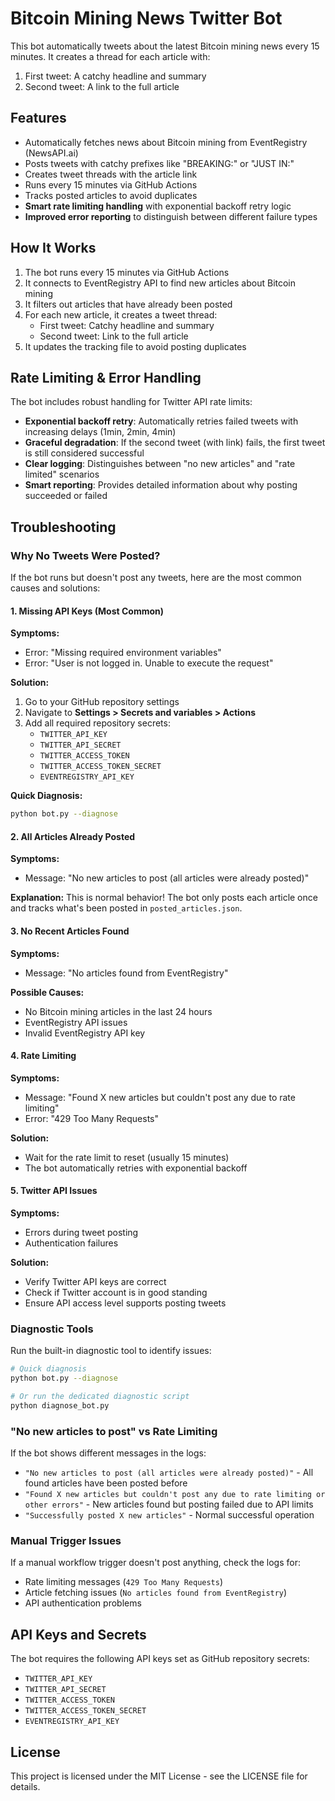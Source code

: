 # Bitcoin Mining News Twitter Bot

This bot automatically tweets about the latest Bitcoin mining news every 15 minutes. It creates a thread for each article with:
1. First tweet: A catchy headline and summary
2. Second tweet: A link to the full article

## Features

- Automatically fetches news about Bitcoin mining from EventRegistry (NewsAPI.ai)
- Posts tweets with catchy prefixes like "BREAKING:" or "JUST IN:"
- Creates tweet threads with the article link
- Runs every 15 minutes via GitHub Actions
- Tracks posted articles to avoid duplicates
- **Smart rate limiting handling** with exponential backoff retry logic
- **Improved error reporting** to distinguish between different failure types

## How It Works

1. The bot runs every 15 minutes via GitHub Actions
2. It connects to EventRegistry API to find new articles about Bitcoin mining
3. It filters out articles that have already been posted
4. For each new article, it creates a tweet thread:
   - First tweet: Catchy headline and summary
   - Second tweet: Link to the full article
5. It updates the tracking file to avoid posting duplicates

## Rate Limiting & Error Handling

The bot includes robust handling for Twitter API rate limits:

- **Exponential backoff retry**: Automatically retries failed tweets with increasing delays (1min, 2min, 4min)
- **Graceful degradation**: If the second tweet (with link) fails, the first tweet is still considered successful
- **Clear logging**: Distinguishes between "no new articles" and "rate limited" scenarios
- **Smart reporting**: Provides detailed information about why posting succeeded or failed

## Troubleshooting

### Why No Tweets Were Posted?

If the bot runs but doesn't post any tweets, here are the most common causes and solutions:

#### 1. Missing API Keys (Most Common)
**Symptoms:**
- Error: "Missing required environment variables"
- Error: "User is not logged in. Unable to execute the request"

**Solution:**
1. Go to your GitHub repository settings
2. Navigate to **Settings > Secrets and variables > Actions**
3. Add all required repository secrets:
   - `TWITTER_API_KEY`
   - `TWITTER_API_SECRET`
   - `TWITTER_ACCESS_TOKEN`
   - `TWITTER_ACCESS_TOKEN_SECRET`
   - `EVENTREGISTRY_API_KEY`

**Quick Diagnosis:**
```bash
python bot.py --diagnose
```

#### 2. All Articles Already Posted
**Symptoms:**
- Message: "No new articles to post (all articles were already posted)"

**Explanation:**
This is normal behavior! The bot only posts each article once and tracks what's been posted in `posted_articles.json`.

#### 3. No Recent Articles Found
**Symptoms:**
- Message: "No articles found from EventRegistry"

**Possible Causes:**
- No Bitcoin mining articles in the last 24 hours
- EventRegistry API issues
- Invalid EventRegistry API key

#### 4. Rate Limiting
**Symptoms:**
- Message: "Found X new articles but couldn't post any due to rate limiting"
- Error: "429 Too Many Requests"

**Solution:**
- Wait for the rate limit to reset (usually 15 minutes)
- The bot automatically retries with exponential backoff

#### 5. Twitter API Issues
**Symptoms:**
- Errors during tweet posting
- Authentication failures

**Solution:**
- Verify Twitter API keys are correct
- Check if Twitter account is in good standing
- Ensure API access level supports posting tweets

### Diagnostic Tools

Run the built-in diagnostic tool to identify issues:

```bash
# Quick diagnosis
python bot.py --diagnose

# Or run the dedicated diagnostic script
python diagnose_bot.py
```

### "No new articles to post" vs Rate Limiting

If the bot shows different messages in the logs:

- `"No new articles to post (all articles were already posted)"` - All found articles have been posted before
- `"Found X new articles but couldn't post any due to rate limiting or other errors"` - New articles found but posting failed due to API limits
- `"Successfully posted X new articles"` - Normal successful operation

### Manual Trigger Issues

If a manual workflow trigger doesn't post anything, check the logs for:
- Rate limiting messages (`429 Too Many Requests`)
- Article fetching issues (`No articles found from EventRegistry`)
- API authentication problems

## API Keys and Secrets

The bot requires the following API keys set as GitHub repository secrets:
- `TWITTER_API_KEY`
- `TWITTER_API_SECRET`
- `TWITTER_ACCESS_TOKEN`
- `TWITTER_ACCESS_TOKEN_SECRET`
- `EVENTREGISTRY_API_KEY`

## License

This project is licensed under the MIT License - see the LICENSE file for details.
